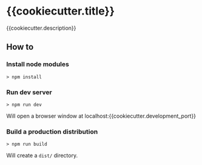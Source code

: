 # {{cookiecutter.title}}

{{cookiecutter.description}}


## How to

### Install node modules

`> npm install`

### Run dev server

`> npm run dev`

Will open a browser window at localhost:{{cookiecutter.development_port}}

### Build a production distribution

`> npm run build`

Will create a  `dist/` directory.

